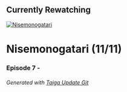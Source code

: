 ﻿
## Currently Rewatching

[![Nisemonogatari](https://s4.anilist.co/file/anilistcdn/media/anime/cover/medium/nx11597-ApDcMuPvRhgr.jpg)](https://anilist.co/anime/11597)

# Nisemonogatari (11/11)

### Episode 7 - 

###### *Generated with [Taiga Update Git](https://github.com/nike4613/taiga-update-git)*